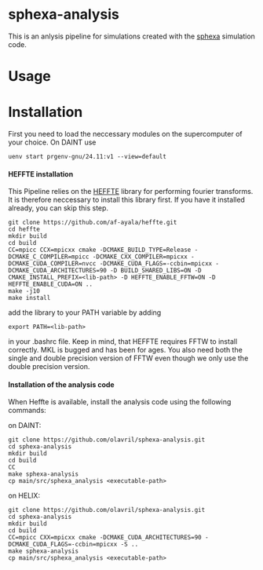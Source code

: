 # sphexa-analysis

This is an anlysis pipeline for simulations created with the [sphexa](https://github.com/sphexa-org/sphexa) simulation code.

# Usage


# Installation

First you need to load the neccessary modules on the supercomputer of your choice. On DAINT use

```shell
uenv start prgenv-gnu/24.11:v1 --view=default
```

#### HEFFTE installation

This Pipeline relies on the [HEFFTE](https://github.com/af-ayala/heffte) library for performing fourier transforms. It is therefore neccessary to install this library first. If you have it installed already, you can skip this step.

```shell
git clone https://github.com/af-ayala/heffte.git
cd heffte
mkdir build
cd build
CC=mpicc CCX=mpicxx cmake -DCMAKE_BUILD_TYPE=Release -DCMAKE_C_COMPILER=mpicc -DCMAKE_CXX_COMPILER=mpicxx -DCMAKE_CUDA_COMPILER=nvcc -DCMAKE_CUDA_FLAGS=-ccbin=mpicxx -DCMAKE_CUDA_ARCHITECTURES=90 -D BUILD_SHARED_LIBS=ON -D CMAKE_INSTALL_PREFIX=<lib-path> -D HEFFTE_ENABLE_FFTW=ON -D HEFFTE_ENABLE_CUDA=ON ..
make -j10
make install
```
add the library to your PATH variable by adding 
```shell
export PATH=<lib-path>
```
in your .bashrc file. Keep in mind, that HEFFTE requires FFTW to install correctly. MKL is bugged and has been for ages. You also need both the single and double precision version of FFTW even though we only use the double precision version.

#### Installation of the analysis code

When Heffte is available, install the analysis code using the following commands:


on DAINT:
```shell
git clone https://github.com/olavril/sphexa-analysis.git
cd sphexa-analysis
mkdir build
cd build
CC
make sphexa-analysis
cp main/src/sphexa_analysis <executable-path>
```

on HELIX:
```shell
git clone https://github.com/olavril/sphexa-analysis.git
cd sphexa-analysis
mkdir build
cd build
CC=mpicc CXX=mpicxx cmake -DCMAKE_CUDA_ARCHITECTURES=90 -DCMAKE_CUDA_FLAGS=-ccbin=mpicxx -S ..
make sphexa-analysis
cp main/src/sphexa_analysis <executable-path>
```

